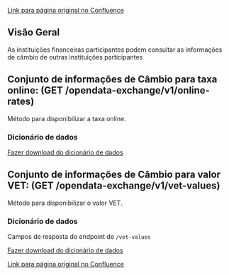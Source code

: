 [Link para página original no Confluence](https://openfinancebrasil.atlassian.net/wiki/spaces/OF/pages/75006597)

## **Visão Geral**

As instituições financeiras participantes podem consultar as informações de câmbio de outras instituições participantes

## **Conjunto de informações de Câmbio para taxa online**: (GET /opendata-exchange/v1/online-rates)

Método para disponibilizar a taxa online.

### Dicionário de dados

[Fazer download do dicionário de dados](https://openbanking-brasil.github.io/openapi/dictionary/exchangeGetOnlineRate_v1.csv)

## **Conjunto de informações de Câmbio para valor VET:** (GET /opendata-exchange/v1/vet-values)

Método para disponibilizar o valor VET.

### Dicionário de dados

Campos de resposta do endpoint de `/vet-values`

[Fazer download do dicionário de dados](https://openbanking-brasil.github.io/openapi/dictionary/exchangeGetVetValue_v1.csv)

[Link para página original no Confluence](https://openfinancebrasil.atlassian.net/wiki/spaces/OF/pages/75006597)